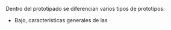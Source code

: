 Dentro del prototipado se diferencian varios tipos de prototipos:
- Bajo, caracteristicas generales de las 